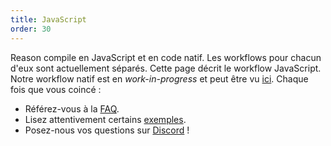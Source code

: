 ```yaml
---
title: JavaScript
order: 30
---
```


Reason compile en JavaScript et en code natif. Les workflows pour chacun d'eux sont actuellement séparés. Cette page décrit le workflow JavaScript. Notre workflow natif est en *work-in-progress* et peut être vu [ici](./native). Chaque fois que vous coincé :
- Référez-vous à la [FAQ](/community/faq).
- Lisez attentivement certains [exemples](/community/examples).
- Posez-nous vos questions sur [Discord](https://discord.gg/reasonml) !
